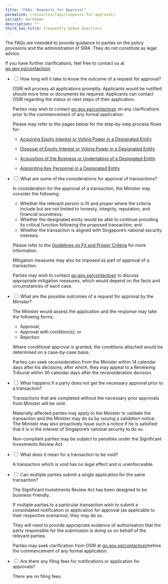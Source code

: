 ```yaml
---
title: "FAQs: Requests for Approval"
permalink: /resources/faqs/requests-for-approval/
variant: markdown
description: ""
third_nav_title: Frequently Asked Questions
---
```

<p>The FAQs are intended to provide guidance to parties on the policy provisions
and the administration of SIRA. They do not constitute as legal advice.</p>
<p>If you have further clarifications, feel free to contact us at <a href="https://go.gov.sg/contactosir" rel="noopener noreferrer nofollow" target="_blank">go.gov.sg/contactosir</a>.</p>

<ul class="jekyllcodex_accordion">  
  
<li><input type="checkbox" id="accordion1">
<label for="accordion1">How long will it take to know the outcome of a request for approval?</label><div>
<p>OSIR will process all applications promptly. Applicants would be notified should more time or documents be required. Applicants can contact OSIR regarding the status or next steps of their application. </p>
<p>Parties may wish to contact&nbsp;<a href="https://go.gov.sg/contactosir" rel="noopener noreferrer nofollow" target="_blank">go.gov.sg/contactosir</a> on any clarifications prior to the commencement of any formal application.</p>
<p> Please may refer to the pages below for the step-by-step process flows for: </p>
<ul>
	<li><p></p><a href="https://www.osir.gov.sg/about-sira/acquiring-equity-interest-or-voting-power" rel="noopener noreferrer nofollow" target="_blank">Acquiring Equity Interest or Voting Power in a Designated Entity</a> <p></p></li>
  <li><p></p><a href="https://www.osir.gov.sg/about-sira/disposing-equity-interest-or-voting-power" rel="noopener noreferrer nofollow" target="_blank">Disposal of Equity Interest or Voting Power in a Designated Entity</a> <p></p></li>  
	<li><p></p><a href="https://www.osir.gov.sg/about-sira/acquiring-business-or-undertaking" rel="noopener noreferrer nofollow" target="_blank">Acquisition of the Business or Undertaking of a Designated Entity</a> <p></p></li>  
	<li><p></p><a href="https://www.osir.gov.sg/about-sira/appointment-of-key-personnel" rel="noopener noreferrer nofollow" target="_blank">Appointing Key Personnel in a Designated Entity</a> <p></p></li>  
</ul>	
</div></li>

<li><input type="checkbox" id="accordion2">
<label for="accordion2">What are some of the considerations for approval of transactions?</label><div>
<p>In consideration for the approval of a transaction, the Minister may consider the following:</p>
<ul>
	<li>Whether the relevant person is fit and proper where the criteria include but are not limited to honesty, integrity, reputation, and financial soundness;</li>
  <li>Whether the designated entity would be able to continue providing its critical function following the proposed transaction; and</li>  
	<li>Whether the transaction is aligned with Singapore’s national security interests.</li> </ul>
<p>Please refer to the&nbsp;<a href="https://www.osir.gov.sg/resources/guidance-documents/" rel="noopener noreferrer nofollow" target="_blank">Guidelines on Fit and Proper Criteria</a>&nbsp;for more information.</p>
<p>Mitigation measures may also be imposed as part of approval of a transaction.</p>
<p>Parties may wish to contact <a href="https://go.gov.sg/contactosir" rel="noopener noreferrer nofollow" target="_blank">go.gov.sg/contactosir</a>&nbsp;to discuss appropriate mitigation measures, which would depend on the facts and circumstances of each case. </p>
</div></li>

<li><input type="checkbox" id="accordion3">
<label for="accordion3">What are the possible outcomes of a request for approval by the Minister?</label><div>
<p>The Minister would assess the application and the response may take the following forms:</p>
<ul>
	<li>Approval;</li>
  <li>Approval with condition(s); or</li>  
	<li>Rejection</li> </ul>
<p>Where conditional approval is granted, the conditions attached would be determined on a case-by-case basis.</p>
<p>Parties can seek reconsideration from the Minister within 14 calendar days after his decisions; after which, they may appeal to a Reviewing Tribunal within 30 calendar days after the reconsideration decision.</p>
</div></li>

<li><input type="checkbox" id="accordion4">
<label for="accordion4">What happens if a party does not get the necessary approval prior to a transaction?</label><div>
<p>Transactions that are completed without the necessary prior approvals from Minister will be void.</p>
<p>Materially affected parties may apply to the Minister to validate the transaction and the Minister may do so by issuing a validation notice. The Minister may also proactively issue such a notice if he is satisfied that it is in the interest of Singapore’s national security to do so. </p>
<p>Non-compliant parties may be subject to penalties under the Significant Investments Review Act.</p>
</div></li>
	
<li><input type="checkbox" id="accordion5">
<label for="accordion5">What does it mean for a transaction to be void?</label><div>
<p>A transaction which is void has no legal effect and is unenforceable.</p>
</div></li>

<li><input type="checkbox" id="accordion6">
<label for="accordion6">Can multiple parties submit a single application for the same transaction?</label><div>
<p>The Significant Investments Review Act has been designed to be business-friendly.</p>
<p>If multiple parties to a particular transaction wish to submit a consolidated notification or application for approval (as applicable to their respective scenarios), they may do so.</p>
<p>They will need to provide appropriate evidence of authorisation that the party responsible for the submission is doing so on behalf of the relevant parties.</p>
<p>Parties may seek clarification from OSIR at&nbsp;<a href="https://go.gov.sg/contactosir" rel="noopener noreferrer nofollow" target="_blank">go.gov.sg/contactosir</a>before the commencement of any formal application.</p>
</div></li>

<li><input type="checkbox" id="accordion7">
<label for="accordion7">Are there any filing fees for notifications or application for approvals?</label><div>
<p>There are no filing fees.</p>
</div></li></ul>